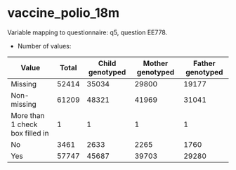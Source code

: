 # vaccine_polio_18m
Variable mapping to questionnaire: q5, question EE778.
- Number of values:

| Value | Total | Child genotyped | Mother genotyped | Father genotyped |
| ----- | ----- | --------------- | ---------------- | ---------------- |
| Missing | 52414 | 35034 | 29800 | 19177 |
| Non-missing | 61209 | 48321 | 41969 | 31041 |
| More than 1 check box filled in | 1 | 1 | 1 |1 |
| No | 3461 | 2633 | 2265 |1760 |
| Yes | 57747 | 45687 | 39703 |29280 |



